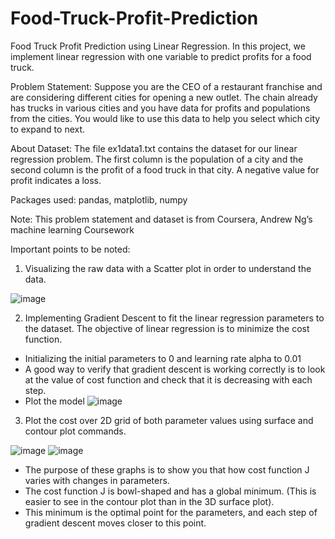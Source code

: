 # Food-Truck-Profit-Prediction
Food Truck Profit Prediction using Linear Regression.
In this project, we implement linear regression with one variable to predict profits for a food truck. 

Problem Statement: 
Suppose you are the CEO of a restaurant franchise and are considering different cities for opening a new outlet. The chain already has trucks in various cities and you have data for profits and populations from the cities. You would like to use this data to help you select which city to expand to next.

About Dataset: The file ex1data1.txt contains the dataset for our linear regression problem. The first column is the population of a city and the second column is the profit of a food truck in that city. A negative value for profit indicates a loss.

Packages used: pandas, matplotlib, numpy

Note: This problem statement and dataset is from Coursera, Andrew Ng’s machine learning Coursework

Important points to be noted:
1.	Visualizing the raw data with a Scatter plot in order to understand the data. 

![image](https://user-images.githubusercontent.com/114208254/210974247-87d21f2c-cdf5-4988-ab14-975d296d7c2d.png)

2.	Implementing Gradient Descent to fit the linear regression parameters to the dataset. The objective of linear regression is to minimize the cost function.
-	Initializing the initial parameters to 0 and learning rate alpha to 0.01
-	A good way to verify that gradient descent is working correctly is to look at the value of cost function and check that it is decreasing with each step.
-	Plot the model
 ![image](https://user-images.githubusercontent.com/114208254/210974173-fef7de7f-c583-4a9a-80a4-df8b6ce5ee9b.png)

 
3.	Plot the cost over 2D grid of both parameter values using surface and contour plot commands.

![image](https://user-images.githubusercontent.com/114208254/210974310-4777bd6c-ab30-4ddc-80a4-673276c9a6df.png) 
![image](https://user-images.githubusercontent.com/114208254/210974344-edd57ec9-3338-454a-8166-571f6fb6a749.png)

-	The purpose of these graphs is to show you that how cost function J varies with changes in parameters. 
-	The cost function J is bowl-shaped and has a global minimum. (This is easier to see in the contour plot than in the 3D surface plot). 
-	This minimum is the optimal point for the parameters, and each step of gradient descent moves closer to this point.

